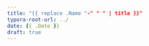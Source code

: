 ```yaml
---
title: "{{ replace .Name "-" " " | title }}"
typora-root-url: ../
date: {{ .Date }}
draft: true
---
```


